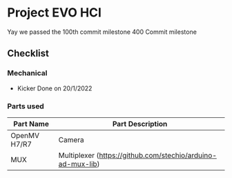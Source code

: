 # Project EVO HCI

Yay we passed the 100th commit milestone
400 Commit milestone

## Checklist

### Mechanical
- Kicker Done on 20/1/2022

### Parts used

| Part Name  | Part Description | 
| ------------- | ------------- |
| OpenMV H7/R7  | Camera  |
| MUX  | Multiplexer (https://github.com/stechio/arduino-ad-mux-lib) | 
